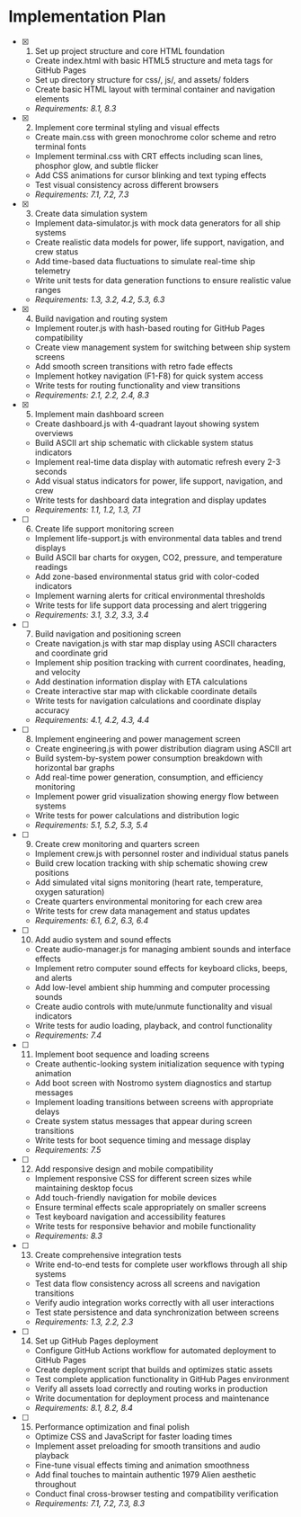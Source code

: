 # Implementation Plan

- [x] 1. Set up project structure and core HTML foundation





  - Create index.html with basic HTML5 structure and meta tags for GitHub Pages
  - Set up directory structure for css/, js/, and assets/ folders
  - Create basic HTML layout with terminal container and navigation elements
  - _Requirements: 8.1, 8.3_

- [x] 2. Implement core terminal styling and visual effects





  - Create main.css with green monochrome color scheme and retro terminal fonts
  - Implement terminal.css with CRT effects including scan lines, phosphor glow, and subtle flicker
  - Add CSS animations for cursor blinking and text typing effects
  - Test visual consistency across different browsers
  - _Requirements: 7.1, 7.2, 7.3_

- [x] 3. Create data simulation system





  - Implement data-simulator.js with mock data generators for all ship systems
  - Create realistic data models for power, life support, navigation, and crew status
  - Add time-based data fluctuations to simulate real-time ship telemetry
  - Write unit tests for data generation functions to ensure realistic value ranges
  - _Requirements: 1.3, 3.2, 4.2, 5.3, 6.3_

- [x] 4. Build navigation and routing system





  - Implement router.js with hash-based routing for GitHub Pages compatibility
  - Create view management system for switching between ship system screens
  - Add smooth screen transitions with retro fade effects
  - Implement hotkey navigation (F1-F8) for quick system access
  - Write tests for routing functionality and view transitions
  - _Requirements: 2.1, 2.2, 2.4, 8.3_

- [x] 5. Implement main dashboard screen





  - Create dashboard.js with 4-quadrant layout showing system overviews
  - Build ASCII art ship schematic with clickable system status indicators
  - Implement real-time data display with automatic refresh every 2-3 seconds
  - Add visual status indicators for power, life support, navigation, and crew
  - Write tests for dashboard data integration and display updates
  - _Requirements: 1.1, 1.2, 1.3, 7.1_

- [ ] 6. Create life support monitoring screen
  - Implement life-support.js with environmental data tables and trend displays
  - Build ASCII bar charts for oxygen, CO2, pressure, and temperature readings
  - Add zone-based environmental status grid with color-coded indicators
  - Implement warning alerts for critical environmental thresholds
  - Write tests for life support data processing and alert triggering
  - _Requirements: 3.1, 3.2, 3.3, 3.4_

- [ ] 7. Build navigation and positioning screen
  - Create navigation.js with star map display using ASCII characters and coordinate grid
  - Implement ship position tracking with current coordinates, heading, and velocity
  - Add destination information display with ETA calculations
  - Create interactive star map with clickable coordinate details
  - Write tests for navigation calculations and coordinate display accuracy
  - _Requirements: 4.1, 4.2, 4.3, 4.4_

- [ ] 8. Implement engineering and power management screen
  - Create engineering.js with power distribution diagram using ASCII art
  - Build system-by-system power consumption breakdown with horizontal bar graphs
  - Add real-time power generation, consumption, and efficiency monitoring
  - Implement power grid visualization showing energy flow between systems
  - Write tests for power calculations and distribution logic
  - _Requirements: 5.1, 5.2, 5.3, 5.4_

- [ ] 9. Create crew monitoring and quarters screen
  - Implement crew.js with personnel roster and individual status panels
  - Build crew location tracking with ship schematic showing crew positions
  - Add simulated vital signs monitoring (heart rate, temperature, oxygen saturation)
  - Create quarters environmental monitoring for each crew area
  - Write tests for crew data management and status updates
  - _Requirements: 6.1, 6.2, 6.3, 6.4_

- [ ] 10. Add audio system and sound effects
  - Create audio-manager.js for managing ambient sounds and interface effects
  - Implement retro computer sound effects for keyboard clicks, beeps, and alerts
  - Add low-level ambient ship humming and computer processing sounds
  - Create audio controls with mute/unmute functionality and visual indicators
  - Write tests for audio loading, playback, and control functionality
  - _Requirements: 7.4_

- [ ] 11. Implement boot sequence and loading screens
  - Create authentic-looking system initialization sequence with typing animation
  - Add boot screen with Nostromo system diagnostics and startup messages
  - Implement loading transitions between screens with appropriate delays
  - Create system status messages that appear during screen transitions
  - Write tests for boot sequence timing and message display
  - _Requirements: 7.5_

- [ ] 12. Add responsive design and mobile compatibility
  - Implement responsive CSS for different screen sizes while maintaining desktop focus
  - Add touch-friendly navigation for mobile devices
  - Ensure terminal effects scale appropriately on smaller screens
  - Test keyboard navigation and accessibility features
  - Write tests for responsive behavior and mobile functionality
  - _Requirements: 8.3_

- [ ] 13. Create comprehensive integration tests
  - Write end-to-end tests for complete user workflows through all ship systems
  - Test data flow consistency across all screens and navigation transitions
  - Verify audio integration works correctly with all user interactions
  - Test state persistence and data synchronization between screens
  - _Requirements: 1.3, 2.2, 2.3_

- [ ] 14. Set up GitHub Pages deployment
  - Configure GitHub Actions workflow for automated deployment to GitHub Pages
  - Create deployment script that builds and optimizes static assets
  - Test complete application functionality in GitHub Pages environment
  - Verify all assets load correctly and routing works in production
  - Write documentation for deployment process and maintenance
  - _Requirements: 8.1, 8.2, 8.4_

- [ ] 15. Performance optimization and final polish
  - Optimize CSS and JavaScript for faster loading times
  - Implement asset preloading for smooth transitions and audio playback
  - Fine-tune visual effects timing and animation smoothness
  - Add final touches to maintain authentic 1979 Alien aesthetic throughout
  - Conduct final cross-browser testing and compatibility verification
  - _Requirements: 7.1, 7.2, 7.3, 8.3_